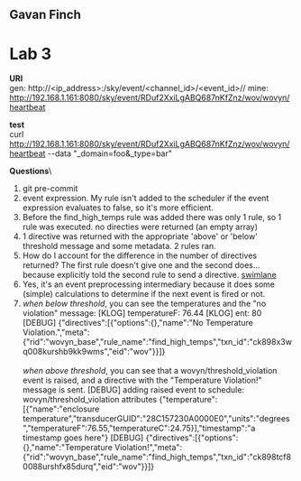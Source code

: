 ## Gavan Finch
# Lab 3

**URI**\
gen:  http://<ip_address>:<port>/sky/event/<channel_id>/<event_id>/<domain>/<name>
mine: http://192.168.1.161:8080/sky/event/RDuf2XxiLgABQ687nKfZnz/wov/wovyn/heartbeat

**test**\
curl http://192.168.1.161:8080/sky/event/RDuf2XxiLgABQ687nKfZnz/wov/wovyn/heartbeat --data "_domain=foo&_type=bar"

**Questions**\
1. git pre-commit
2. event expression.  My rule isn't added to the scheduler if the event expression evaluates to false, so it's more efficient.
3. Before the find_high_temps rule was added there was only 1 rule, so 1 rule was executed.  no directies were returned (an empty array)
4. 1 directive was returned with the appropriate 'above' or 'below' threshold message and some metadata.  2 rules ran.
5. How do I account for the difference in the number of directives returned?  The first rule doesn't give one and the second does... because  explicitly told the second rule to send a directive. [swimlane](https://swimlanes.io/#bY4xDoMwEAT7e4XLpIgo0lHkBfmDZfBinwRnZF9A/D6ABJGSdKfdm9Eqa4/aPF1j7kSQwAJze5gxpxal2AiXtYHT2sxpWqQ+A6Kfnw3sWLyNHKJVDGM5MMG8B8hOXxk2w3mWQFRVX8Qm0ZhRYuq9laTcceuUkxyuTztx6veK6I/Fc0arPGFdcd6XYZ3sAq5v)
6. Yes, it's an event preprocessing intermediary because it does some (simple) calculations to determine if the next event is fired or not.
7. _when below threshold_, you can see the temperatures and the "no violation" message:
\[KLOG] temperatureF:  76.44
\[KLOG] ent:  80
\[DEBUG] {"directives":[{"options":{},"name":"No Temperature Violation.","meta":{"rid":"wovyn_base","rule_name":"find_high_temps","txn_id":"ck898x3wq008kurshb9kk9wms","eid":"wov"}}]}\
\
_when above threshold_, you can see that a wovyn/threshold_violation event is raised, and a directive with the "Temperature Violation!" message is sent.
\[DEBUG] adding raised event to schedule: wovyn/threshold_violation attributes {"temperature":[{"name":"enclosure temperature","transducerGUID":"28C157230A0000E0","units":"degrees","temperatureF":76.55,"temperatureC":24.75}],"timestamp":"a timestamp goes here"}
\[DEBUG] {"directives":[{"options":{},"name":"Temperature Violation!","meta":{"rid":"wovyn_base","rule_name":"find_high_temps","txn_id":"ck898tcf80088urshfx85durq","eid":"wov"}}]}